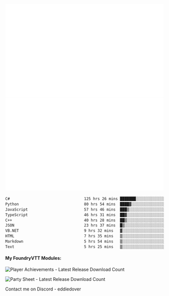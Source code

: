 
![](https://raw.githubusercontent.com/eddiedover/ghstats/master/generated/overview.svg)
![](https://raw.githubusercontent.com/eddiedover/ghstats/master/generated/languages.svg)

<!--START_SECTION:waka-->

```txt
C#                                 125 hrs 26 mins ███████░░░░░░░░░░░░░░░░░░   28.50 %
Python                             80 hrs 54 mins  ████▓░░░░░░░░░░░░░░░░░░░░   18.38 %
JavaScript                         57 hrs 46 mins  ███▒░░░░░░░░░░░░░░░░░░░░░   13.13 %
TypeScript                         46 hrs 31 mins  ██▓░░░░░░░░░░░░░░░░░░░░░░   10.57 %
C++                                40 hrs 28 mins  ██▒░░░░░░░░░░░░░░░░░░░░░░   09.19 %
JSON                               23 hrs 37 mins  █▒░░░░░░░░░░░░░░░░░░░░░░░   05.37 %
VB.NET                             9 hrs 32 mins   ▓░░░░░░░░░░░░░░░░░░░░░░░░   02.17 %
HTML                               7 hrs 35 mins   ▒░░░░░░░░░░░░░░░░░░░░░░░░   01.72 %
Markdown                           5 hrs 54 mins   ▒░░░░░░░░░░░░░░░░░░░░░░░░   01.34 %
Text                               5 hrs 25 mins   ▒░░░░░░░░░░░░░░░░░░░░░░░░   01.23 %
```

<!--END_SECTION:waka-->

#### My FoundryVTT Modules:

  ![Player Achievements - Latest Release Download Count](https://img.shields.io/badge/dynamic/json?label=Player%20Achievements%20-%20Downloads@latest&query=assets%5B1%5D.download_count&url=https%3A%2F%2Fapi.github.com%2Frepos%2FEddieDover%2Ffvtt-player-achievements%2Freleases%2Flatest)

  ![Party Sheet - Latest Release Download Count](https://img.shields.io/badge/dynamic/json?label=Party%20Sheet%20-%20Downloads@latest&query=assets%5B1%5D.download_count&url=https%3A%2F%2Fapi.github.com%2Frepos%2FEddieDover%2Ffvtt-party-sheet%2Freleases%2Flatest)

<a rel="me" href="https://techhub.social/@EddieDover"></a>

Contact me on Discord - eddiedover
